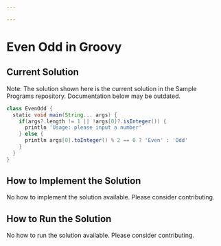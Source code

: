 ```yaml
---

---
```


# Even Odd in Groovy

## Current Solution

Note: The solution shown here is the current solution in the Sample Programs repository. Documentation below may be outdated.

```Groovy
class EvenOdd {
  static void main(String... args) {
    if(args?.length != 1 || !args[0]?.isInteger()) {
      println 'Usage: please input a number'
    } else {
      println args[0].toInteger() % 2 == 0 ? 'Even' : 'Odd'
    }
  }
}

```

## How to Implement the Solution

No how to implement the solution available. Please consider contributing.

## How to Run the Solution

No how to run the solution available. Please consider contributing.